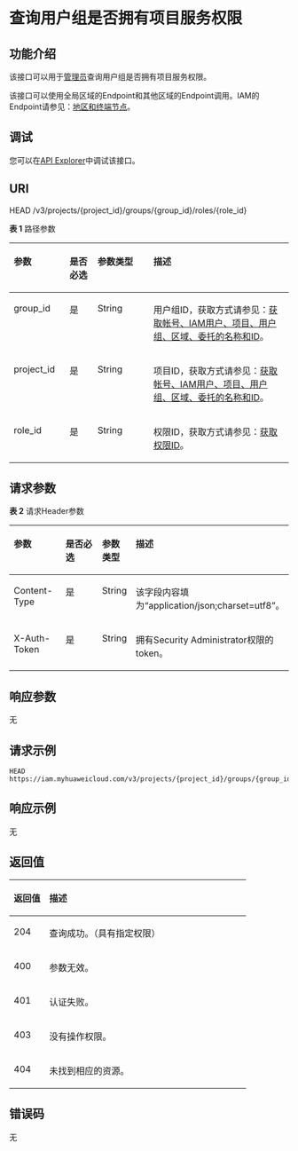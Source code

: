 # 查询用户组是否拥有项目服务权限<a name="iam_10_0008"></a>

## 功能介绍<a name="zh-cn_topic_0222037534_section4990132718334"></a>

该接口可以用于[管理员](https://support.huaweicloud.com/usermanual-iam/iam_01_0001.html)查询用户组是否拥有项目服务权限。

该接口可以使用全局区域的Endpoint和其他区域的Endpoint调用。IAM的Endpoint请参见：[地区和终端节点](https://developer.huaweicloud.com/endpoint?IAM)。

## 调试<a name="section79109370319"></a>

您可以在[API Explorer](https://apiexplorer.developer.huaweicloud.com/apiexplorer/doc?product=IAM&api=KeystoneCheckProjectPermissionForGroup)中调试该接口。

## URI<a name="zh-cn_topic_0222037534_section699072713310"></a>

HEAD /v3/projects/\{project\_id\}/groups/\{group\_id\}/roles/\{role\_id\}

**表 1**  路径参数

<a name="zh-cn_topic_0222037534_table1499232763311"></a>
<table><thead align="left"><tr id="zh-cn_topic_0222037534_row799122773312"><th class="cellrowborder" valign="top" width="20%" id="mcps1.2.5.1.1"><p id="zh-cn_topic_0222037534_p19921527173316"><a name="zh-cn_topic_0222037534_p19921527173316"></a><a name="zh-cn_topic_0222037534_p19921527173316"></a>参数</p>
</th>
<th class="cellrowborder" valign="top" width="10%" id="mcps1.2.5.1.2"><p id="zh-cn_topic_0222037534_p1999262753317"><a name="zh-cn_topic_0222037534_p1999262753317"></a><a name="zh-cn_topic_0222037534_p1999262753317"></a>是否必选</p>
</th>
<th class="cellrowborder" valign="top" width="20%" id="mcps1.2.5.1.3"><p id="zh-cn_topic_0222037534_p399232763313"><a name="zh-cn_topic_0222037534_p399232763313"></a><a name="zh-cn_topic_0222037534_p399232763313"></a>参数类型</p>
</th>
<th class="cellrowborder" valign="top" width="50%" id="mcps1.2.5.1.4"><p id="zh-cn_topic_0222037534_p15992162713336"><a name="zh-cn_topic_0222037534_p15992162713336"></a><a name="zh-cn_topic_0222037534_p15992162713336"></a>描述</p>
</th>
</tr>
</thead>
<tbody><tr id="zh-cn_topic_0222037534_row14991172703311"><td class="cellrowborder" valign="top" width="20%" headers="mcps1.2.5.1.1 "><p id="zh-cn_topic_0222037534_p17993172763317"><a name="zh-cn_topic_0222037534_p17993172763317"></a><a name="zh-cn_topic_0222037534_p17993172763317"></a>group_id</p>
</td>
<td class="cellrowborder" valign="top" width="10%" headers="mcps1.2.5.1.2 "><p id="zh-cn_topic_0222037534_p49931271337"><a name="zh-cn_topic_0222037534_p49931271337"></a><a name="zh-cn_topic_0222037534_p49931271337"></a>是</p>
</td>
<td class="cellrowborder" valign="top" width="20%" headers="mcps1.2.5.1.3 "><p id="zh-cn_topic_0222037534_p10993102703311"><a name="zh-cn_topic_0222037534_p10993102703311"></a><a name="zh-cn_topic_0222037534_p10993102703311"></a>String</p>
</td>
<td class="cellrowborder" valign="top" width="50%" headers="mcps1.2.5.1.4 "><p id="zh-cn_topic_0222037534_p799342717337"><a name="zh-cn_topic_0222037534_p799342717337"></a><a name="zh-cn_topic_0222037534_p799342717337"></a>用户组ID，获取方式请参见：<a href="获取帐号-IAM用户-项目-用户组-区域-委托的名称和ID.md">获取帐号、IAM用户、项目、用户组、区域、委托的名称和ID</a>。</p>
</td>
</tr>
<tr id="zh-cn_topic_0222037534_row69911227193312"><td class="cellrowborder" valign="top" width="20%" headers="mcps1.2.5.1.1 "><p id="zh-cn_topic_0222037534_p18994182703314"><a name="zh-cn_topic_0222037534_p18994182703314"></a><a name="zh-cn_topic_0222037534_p18994182703314"></a>project_id</p>
</td>
<td class="cellrowborder" valign="top" width="10%" headers="mcps1.2.5.1.2 "><p id="zh-cn_topic_0222037534_p599419278336"><a name="zh-cn_topic_0222037534_p599419278336"></a><a name="zh-cn_topic_0222037534_p599419278336"></a>是</p>
</td>
<td class="cellrowborder" valign="top" width="20%" headers="mcps1.2.5.1.3 "><p id="zh-cn_topic_0222037534_p699492713330"><a name="zh-cn_topic_0222037534_p699492713330"></a><a name="zh-cn_topic_0222037534_p699492713330"></a>String</p>
</td>
<td class="cellrowborder" valign="top" width="50%" headers="mcps1.2.5.1.4 "><p id="zh-cn_topic_0222037534_p999462716337"><a name="zh-cn_topic_0222037534_p999462716337"></a><a name="zh-cn_topic_0222037534_p999462716337"></a>项目ID，获取方式请参见：<a href="获取帐号-IAM用户-项目-用户组-区域-委托的名称和ID.md">获取帐号、IAM用户、项目、用户组、区域、委托的名称和ID</a>。</p>
</td>
</tr>
<tr id="zh-cn_topic_0222037534_row099162717330"><td class="cellrowborder" valign="top" width="20%" headers="mcps1.2.5.1.1 "><p id="zh-cn_topic_0222037534_p17995112714335"><a name="zh-cn_topic_0222037534_p17995112714335"></a><a name="zh-cn_topic_0222037534_p17995112714335"></a>role_id</p>
</td>
<td class="cellrowborder" valign="top" width="10%" headers="mcps1.2.5.1.2 "><p id="zh-cn_topic_0222037534_p129953270339"><a name="zh-cn_topic_0222037534_p129953270339"></a><a name="zh-cn_topic_0222037534_p129953270339"></a>是</p>
</td>
<td class="cellrowborder" valign="top" width="20%" headers="mcps1.2.5.1.3 "><p id="zh-cn_topic_0222037534_p1099532743311"><a name="zh-cn_topic_0222037534_p1099532743311"></a><a name="zh-cn_topic_0222037534_p1099532743311"></a>String</p>
</td>
<td class="cellrowborder" valign="top" width="50%" headers="mcps1.2.5.1.4 "><p id="zh-cn_topic_0222037534_p109951027163312"><a name="zh-cn_topic_0222037534_p109951027163312"></a><a name="zh-cn_topic_0222037534_p109951027163312"></a>权限ID，获取方式请参见：<a href="查询权限列表.md">获取权限ID</a>。</p>
</td>
</tr>
</tbody>
</table>

## 请求参数<a name="zh-cn_topic_0222037534_section189965275331"></a>

**表 2**  请求Header参数

<a name="zh-cn_topic_0222037534_HeaderParameter"></a>
<table><thead align="left"><tr id="zh-cn_topic_0222037534_row119964275335"><th class="cellrowborder" valign="top" width="20%" id="mcps1.2.5.1.1"><p id="zh-cn_topic_0222037534_p189963270333"><a name="zh-cn_topic_0222037534_p189963270333"></a><a name="zh-cn_topic_0222037534_p189963270333"></a>参数</p>
</th>
<th class="cellrowborder" valign="top" width="20%" id="mcps1.2.5.1.2"><p id="zh-cn_topic_0222037534_p3997122716339"><a name="zh-cn_topic_0222037534_p3997122716339"></a><a name="zh-cn_topic_0222037534_p3997122716339"></a>是否必选</p>
</th>
<th class="cellrowborder" valign="top" width="10%" id="mcps1.2.5.1.3"><p id="zh-cn_topic_0222037534_p1799782763312"><a name="zh-cn_topic_0222037534_p1799782763312"></a><a name="zh-cn_topic_0222037534_p1799782763312"></a>参数类型</p>
</th>
<th class="cellrowborder" valign="top" width="50%" id="mcps1.2.5.1.4"><p id="zh-cn_topic_0222037534_p139971527163311"><a name="zh-cn_topic_0222037534_p139971527163311"></a><a name="zh-cn_topic_0222037534_p139971527163311"></a>描述</p>
</th>
</tr>
</thead>
<tbody><tr id="zh-cn_topic_0222037534_row20996132719331"><td class="cellrowborder" valign="top" width="20%" headers="mcps1.2.5.1.1 "><p id="zh-cn_topic_0222037534_p1799722714339"><a name="zh-cn_topic_0222037534_p1799722714339"></a><a name="zh-cn_topic_0222037534_p1799722714339"></a>Content-Type</p>
</td>
<td class="cellrowborder" valign="top" width="20%" headers="mcps1.2.5.1.2 "><p id="zh-cn_topic_0222037534_p2998102712330"><a name="zh-cn_topic_0222037534_p2998102712330"></a><a name="zh-cn_topic_0222037534_p2998102712330"></a>是</p>
</td>
<td class="cellrowborder" valign="top" width="10%" headers="mcps1.2.5.1.3 "><p id="zh-cn_topic_0222037534_p199981627173313"><a name="zh-cn_topic_0222037534_p199981627173313"></a><a name="zh-cn_topic_0222037534_p199981627173313"></a>String</p>
</td>
<td class="cellrowborder" valign="top" width="50%" headers="mcps1.2.5.1.4 "><p id="zh-cn_topic_0222037534_p1899882711332"><a name="zh-cn_topic_0222037534_p1899882711332"></a><a name="zh-cn_topic_0222037534_p1899882711332"></a>该字段内容填为“application/json;charset=utf8”。</p>
</td>
</tr>
<tr id="zh-cn_topic_0222037534_row5996427123319"><td class="cellrowborder" valign="top" width="20%" headers="mcps1.2.5.1.1 "><p id="zh-cn_topic_0222037534_p599813276331"><a name="zh-cn_topic_0222037534_p599813276331"></a><a name="zh-cn_topic_0222037534_p599813276331"></a>X-Auth-Token</p>
</td>
<td class="cellrowborder" valign="top" width="20%" headers="mcps1.2.5.1.2 "><p id="zh-cn_topic_0222037534_p1799812711334"><a name="zh-cn_topic_0222037534_p1799812711334"></a><a name="zh-cn_topic_0222037534_p1799812711334"></a>是</p>
</td>
<td class="cellrowborder" valign="top" width="10%" headers="mcps1.2.5.1.3 "><p id="zh-cn_topic_0222037534_p4999427103310"><a name="zh-cn_topic_0222037534_p4999427103310"></a><a name="zh-cn_topic_0222037534_p4999427103310"></a>String</p>
</td>
<td class="cellrowborder" valign="top" width="50%" headers="mcps1.2.5.1.4 "><p id="zh-cn_topic_0222037534_p8999102713339"><a name="zh-cn_topic_0222037534_p8999102713339"></a><a name="zh-cn_topic_0222037534_p8999102713339"></a>拥有Security Administrator权限的token。</p>
</td>
</tr>
</tbody>
</table>

## 响应参数<a name="zh-cn_topic_0222037534_section1799922711337"></a>

无

## 请求示例<a name="zh-cn_topic_0222037534_section9999132716332"></a>

```
HEAD https://iam.myhuaweicloud.com/v3/projects/{project_id}/groups/{group_id}/roles/{role_id}
```

## 响应示例<a name="zh-cn_topic_0222037534_section4152810336"></a>

无

## 返回值<a name="zh-cn_topic_0222037534_section5252843315"></a>

<a name="zh-cn_topic_0222037534_table283"></a>
<table><thead align="left"><tr id="zh-cn_topic_0222037534_row931528113314"><th class="cellrowborder" valign="top" width="15%" id="mcps1.1.3.1.1"><p id="zh-cn_topic_0222037534_p194182818337"><a name="zh-cn_topic_0222037534_p194182818337"></a><a name="zh-cn_topic_0222037534_p194182818337"></a>返回值</p>
</th>
<th class="cellrowborder" valign="top" width="85%" id="mcps1.1.3.1.2"><p id="zh-cn_topic_0222037534_p14402811339"><a name="zh-cn_topic_0222037534_p14402811339"></a><a name="zh-cn_topic_0222037534_p14402811339"></a>描述</p>
</th>
</tr>
</thead>
<tbody><tr id="zh-cn_topic_0222037534_row1432284337"><td class="cellrowborder" valign="top" width="15%" headers="mcps1.1.3.1.1 "><p id="zh-cn_topic_0222037534_p164122843317"><a name="zh-cn_topic_0222037534_p164122843317"></a><a name="zh-cn_topic_0222037534_p164122843317"></a>204</p>
</td>
<td class="cellrowborder" valign="top" width="85%" headers="mcps1.1.3.1.2 "><p id="zh-cn_topic_0222037534_p54142815337"><a name="zh-cn_topic_0222037534_p54142815337"></a><a name="zh-cn_topic_0222037534_p54142815337"></a>查询成功。（具有指定权限）</p>
</td>
</tr>
<tr id="zh-cn_topic_0222037534_row193182820334"><td class="cellrowborder" valign="top" width="15%" headers="mcps1.1.3.1.1 "><p id="zh-cn_topic_0222037534_p19402813313"><a name="zh-cn_topic_0222037534_p19402813313"></a><a name="zh-cn_topic_0222037534_p19402813313"></a>400</p>
</td>
<td class="cellrowborder" valign="top" width="85%" headers="mcps1.1.3.1.2 "><p id="zh-cn_topic_0222037534_p145102813334"><a name="zh-cn_topic_0222037534_p145102813334"></a><a name="zh-cn_topic_0222037534_p145102813334"></a>参数无效。</p>
</td>
</tr>
<tr id="zh-cn_topic_0222037534_row63192873316"><td class="cellrowborder" valign="top" width="15%" headers="mcps1.1.3.1.1 "><p id="zh-cn_topic_0222037534_p1051228173310"><a name="zh-cn_topic_0222037534_p1051228173310"></a><a name="zh-cn_topic_0222037534_p1051228173310"></a>401</p>
</td>
<td class="cellrowborder" valign="top" width="85%" headers="mcps1.1.3.1.2 "><p id="zh-cn_topic_0222037534_p1572813334"><a name="zh-cn_topic_0222037534_p1572813334"></a><a name="zh-cn_topic_0222037534_p1572813334"></a>认证失败。</p>
</td>
</tr>
<tr id="zh-cn_topic_0222037534_row19317283336"><td class="cellrowborder" valign="top" width="15%" headers="mcps1.1.3.1.1 "><p id="zh-cn_topic_0222037534_p17513281338"><a name="zh-cn_topic_0222037534_p17513281338"></a><a name="zh-cn_topic_0222037534_p17513281338"></a>403</p>
</td>
<td class="cellrowborder" valign="top" width="85%" headers="mcps1.1.3.1.2 "><p id="zh-cn_topic_0222037534_p454280332"><a name="zh-cn_topic_0222037534_p454280332"></a><a name="zh-cn_topic_0222037534_p454280332"></a>没有操作权限。</p>
</td>
</tr>
<tr id="zh-cn_topic_0222037534_row8311287336"><td class="cellrowborder" valign="top" width="15%" headers="mcps1.1.3.1.1 "><p id="zh-cn_topic_0222037534_p16828113315"><a name="zh-cn_topic_0222037534_p16828113315"></a><a name="zh-cn_topic_0222037534_p16828113315"></a>404</p>
</td>
<td class="cellrowborder" valign="top" width="85%" headers="mcps1.1.3.1.2 "><p id="zh-cn_topic_0222037534_p86192863320"><a name="zh-cn_topic_0222037534_p86192863320"></a><a name="zh-cn_topic_0222037534_p86192863320"></a>未找到相应的资源。</p>
</td>
</tr>
</tbody>
</table>

## 错误码<a name="zh-cn_topic_0222037534_section126192863317"></a>

无

